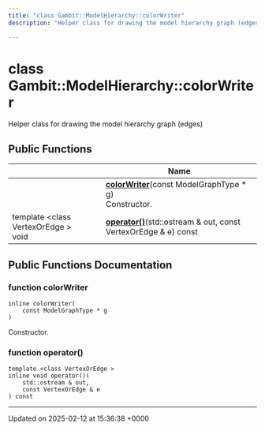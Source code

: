 ```yaml
---
title: "class Gambit::ModelHierarchy::colorWriter"
description: "Helper class for drawing the model hierarchy graph (edges) "

---
```


# class Gambit::ModelHierarchy::colorWriter



Helper class for drawing the model hierarchy graph (edges) 

## Public Functions

|                | Name           |
| -------------- | -------------- |
| | **[colorWriter](/documentation/code/classes/classgambit_1_1modelhierarchy_1_1colorwriter/#function-colorwriter)**(const ModelGraphType * g)<br>Constructor.  |
| template <class VertexOrEdge \> <br>void | **[operator()](/documentation/code/classes/classgambit_1_1modelhierarchy_1_1colorwriter/#function-operator)**(std::ostream & out, const VertexOrEdge & e) const |

## Public Functions Documentation

### function colorWriter

```
inline colorWriter(
    const ModelGraphType * g
)
```

Constructor. 

### function operator()

```
template <class VertexOrEdge >
inline void operator()(
    std::ostream & out,
    const VertexOrEdge & e
) const
```


-------------------------------

Updated on 2025-02-12 at 15:36:38 +0000